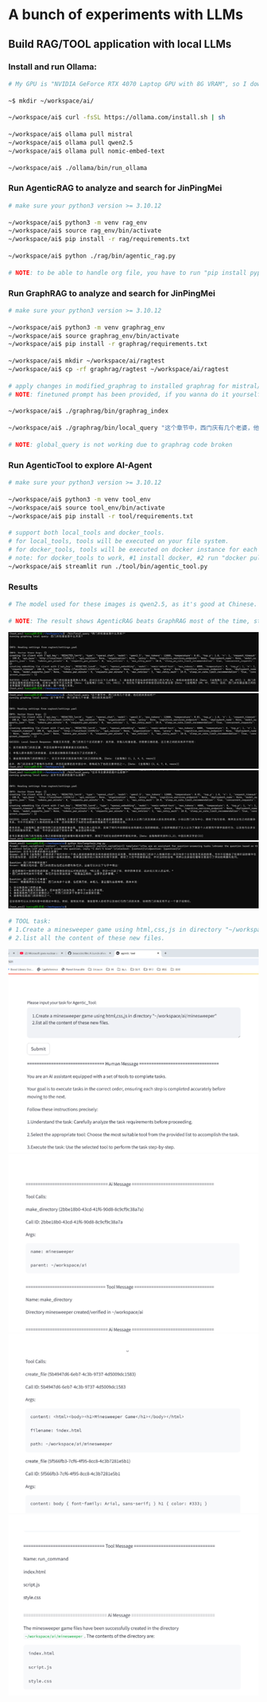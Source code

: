 # A bunch of experiments with LLMs

## Build RAG/TOOL application with local LLMs

### Install and run Ollama:

```bash
# My GPU is "NVIDIA GeForce RTX 4070 Laptop GPU with 8G VRAM", so I downloaded 7B version models.

~$ mkdir ~/workspace/ai/

~/workspace/ai$ curl -fsSL https://ollama.com/install.sh | sh

~/workspace/ai$ ollama pull mistral
~/workspace/ai$ ollama pull qwen2.5
~/workspace/ai$ ollama pull nomic-embed-text

~/workspace/ai$ ./ollama/bin/run_ollama
```

### Run AgenticRAG to analyze and search for JinPingMei

```bash
# make sure your python3 version >= 3.10.12

~/workspace/ai$ python3 -m venv rag_env
~/workspace/ai$ source rag_env/bin/activate
~/workspace/ai$ pip install -r rag/requirements.txt

~/workspace/ai$ python ./rag/bin/agentic_rag.py

# NOTE: to be able to handle org file, you have to run "pip install pypandoc-binary"
```

### Run GraphRAG to analyze and search for JinPingMei

```bash
# make sure your python3 version >= 3.10.12

~/workspace/ai$ python3 -m venv graphrag_env
~/workspace/ai$ source graphrag_env/bin/activate
~/workspace/ai$ pip install -r graphrag/requirements.txt

~/workspace/ai$ mkdir ~/workspace/ai/ragtest
~/workspace/ai$ cp -rf graphrag/ragtest ~/workspace/ai/ragtest

# apply changes in modified_graphrag to installed graphrag for mistral/qwen2.5 accordingly
# NOTE: finetuned prompt has been provided, if you wanna do it yourself, run ./bin/prompt_tuning

~/workspace/ai$ ./graphrag/bin/graphrag_index

~/workspace/ai$ ./graphrag/bin/local_query "这个章节中，西门庆有几个老婆，他们的关系如何?"

# NOTE: global_query is not working due to graphrag code broken
```

### Run AgenticTool to explore AI-Agent

```bash
# make sure your python3 version >= 3.10.12

~/workspace/ai$ python3 -m venv tool_env
~/workspace/ai$ source tool_env/bin/activate
~/workspace/ai$ pip install -r tool/requirements.txt

# support both local_tools and docker_tools.
# for local_tools, tools will be executed on your file system.
# for docker_tools, tools will be executed on docker instance for each user (identified by ip)
# note: for docker_tools to work, #1 install docker, #2 run "docker pull python:3.10.12"
~/workspace/ai$ streamlit run ./tool/bin/agentic_tool.py
```

### Results

```bash
# The model used for these images is qwen2.5, as it's good at Chinese.

# NOTE: The result shows AgenticRAG beats GraphRAG most of the time, strange...
```

![西门庆和潘金莲什么关系?](images/graphrag_sample1.png)
![这个章节中，西门庆有几个老婆，他们的关系如何?](images/graphrag_sample2.png)
![这本书主要讲的是什么故事?](images/graphrag_sample3.png)
![langchain_rag_questions](images/langchain_rag_sample1.png)

```bash
# TOOL task:
# 1.Create a minesweeper game using html,css,js in directory "~/workspace/ai/minesweeper"
# 2.list all the content of these new files.
```
![agentic_tool_1.png](images/tool_1.png)
![agentic_tool_2.png](images/tool_2.png)
![agentic_tool_3.png](images/tool_3.png)
![agentic_tool_4.png](images/tool_4.png)
